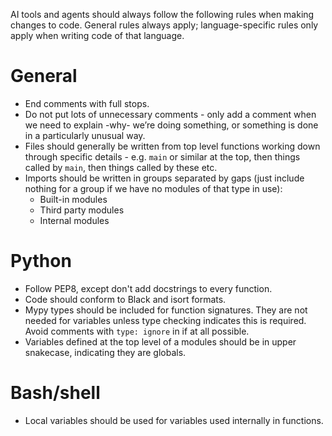 
AI tools and agents should always follow the following rules when making
changes to code.  General rules always apply; language-specific rules only
apply when writing code of that language.

# General

- End comments with full stops.
- Do not put lots of unnecessary comments \- only add a comment when we need to
  explain -why- we’re doing something, or something is done in a particularly
  unusual way.
- Files should generally be written from top level functions working down
  through specific details \- e.g. `main` or similar at the top, then things
  called by `main`, then things called by these etc.
- Imports should be written in groups separated by gaps (just include nothing
  for a group if we have no modules of that type in use):
  - Built-in modules
  - Third party modules
  - Internal modules


# Python

- Follow PEP8, except don't add docstrings to every function.
- Code should conform to Black and isort formats.
- Mypy types should be included for function signatures. They are not needed
  for variables unless type checking indicates this is required. Avoid comments
  with `type: ignore` in if at all possible.
- Variables defined at the top level of a modules should be in upper snakecase,
  indicating they are globals.


# Bash/shell

- Local variables should be used for variables used internally in functions.
